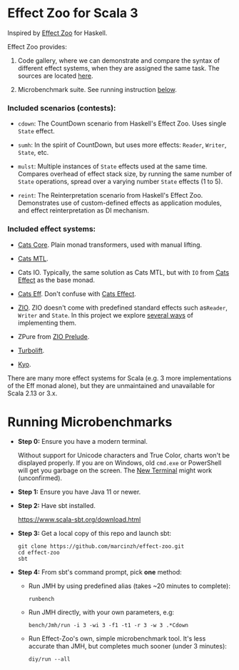 # Effect Zoo for Scala 3

Inspired by [Effect Zoo](https://github.com/ocharles/effect-zoo) for Haskell.

Effect Zoo provides:

1. Code gallery, where we can demonstrate and compare the syntax of different effect systems,
when they are assigned the same task.
The sources are located [here](https://github.com/marcinzh/effect-zoo/tree/main/modules/core/src/main/scala/effect_zoo/contests).

2. Microbenchmark suite. See running instruction [below](#running-microbenchmarks).


### Included scenarios (contests):

- `cdown`: The CountDown scenario from Haskell's Effect Zoo. Uses single `State` effect.

- `sumh`: In the spirit of CountDown, but uses more effects: `Reader`, `Writer`, `State`, etc.

- `mulst`: Multiple instances of `State` effects used at the same time.
Compares overhead of effect stack size, by running the same number of `State` operations,
spread over a varying number `State` effects (1 to 5).

- `reint`: The Reinterpretation scenario from Haskell's Effect Zoo.
Demonstrates use of custom-defined effects as application modules, and effect reinterpretation as DI mechanism.


### Included effect systems:

- [Cats Core](https://github.com/typelevel/cats). Plain monad transformers, used with manual lifting.

- [Cats MTL](https://github.com/typelevel/cats-mtl).

- Cats IO. Typically, the same solution as Cats MTL, but with `IO` from [Cats Effect](https://github.com/typelevel/cats-effect) as the base monad.

- [Cats Eff](https://github.com/atnos-org/eff). Don't confuse with [Cats Effect](https://github.com/typelevel/cats-effect).

- [ZIO](https://github.com/zio/zio).
ZIO doesn't come with predefined standard effects such as`Reader`, `Writer` and `State`.
In this project we explore [several ways](https://github.com/marcinzh/effect-zoo/tree/main/modules/core/src/main/scala/effect_zoo/auxx/zio_/rws) of implementing them.

- ZPure from [ZIO Prelude](https://github.com/zio/zio-prelude).

- [Turbolift](https://github.com/marcinzh/turbolift).

- [Kyo](https://github.com/fwbrasil/kyo).

There are many more effect systems for Scala (e.g. 3 more implementations of the Eff monad alone),
but they are unmaintained and unavailable for Scala 2.13 or 3.x.

# Running Microbenchmarks

- **Step 0:** Ensure you have a modern terminal.

  Without support for Unicode characters and True Color, charts won't be displayed properly.
  If you are on Windows, old `cmd.exe` or PowerShell will get you garbage on the screen.
  The [New Terminal](https://github.com/Microsoft/Terminal) might work (unconfirmed).

- **Step 1:** Ensure you have Java 11 or newer.

- **Step 2:** Have sbt installed.

  https://www.scala-sbt.org/download.html

- **Step 3:** Get a local copy of this repo and launch sbt:

  ```
  git clone https://github.com/marcinzh/effect-zoo.git
  cd effect-zoo
  sbt
  ```

- **Step 4:** From sbt's command prompt, pick **one** method:

  - Run JMH by using predefined alias (takes ~20 minutes to complete):  
    ```
    runbench
    ```
  
  - Run JMH directly, with your own parameters, e.g:  
    ```
    bench/Jmh/run -i 3 -wi 3 -f1 -t1 -r 3 -w 3 .*Cdown
    ```
  
  - Run Effect-Zoo's own, simple microbenchmark tool.
  It's less accurate than JMH, but completes much sooner (under 3 minutes):  
    ```
    diy/run --all
    ```
